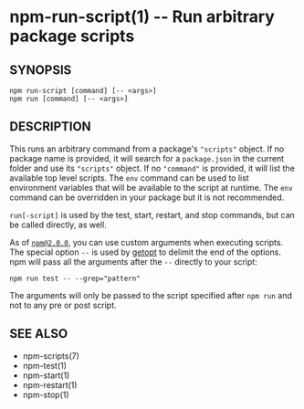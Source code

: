 npm-run-script(1) -- Run arbitrary package scripts
==================================================

## SYNOPSIS

    npm run-script [command] [-- <args>]
    npm run [command] [-- <args>]

## DESCRIPTION

This runs an arbitrary command from a package's `"scripts"` object.
If no package name is provided, it will search for a `package.json`
in the current folder and use its `"scripts"` object. If no `"command"`
is provided, it will list the available top level scripts. The `env` command
can be used to list environment variables that will be available to the script
at runtime. The `env` command can be overridden in your package but it is
not recommended.

`run[-script]` is used by the test, start, restart, and stop commands, but can
be called directly, as well.

As of [`npm@2.0.0`](http://blog.npmjs.org/post/98131109725/npm-2-0-0), you can
use custom arguments when executing scripts. The special option `--` is used by
[getopt](http://goo.gl/KxMmtG) to delimit the end of the options. npm will pass
all the arguments after the `--` directly to your script:

    npm run test -- --grep="pattern"

The arguments will only be passed to the script specified after ```npm run```
and not to any pre or post script.

## SEE ALSO

* npm-scripts(7)
* npm-test(1)
* npm-start(1)
* npm-restart(1)
* npm-stop(1)
